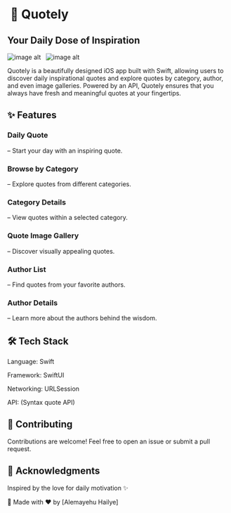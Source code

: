 # &nbsp;📜 Quotely 
## Your Daily Dose of Inspiration
![image alt](https://github.com/Alemcode0/api-Quotely-Alemcode0/blob/student/QuotelyApp1.png)   &nbsp;     ![image alt](https://github.com/Alemcode0/api-Quotely-Alemcode0/blob/student/QuotelyApp2.png)

Quotely is a beautifully designed iOS app built with Swift, allowing users to discover daily inspirational quotes and explore quotes by category, author, and even image galleries. Powered by an API, Quotely ensures that you always have fresh and meaningful quotes at your fingertips.

## ✨ Features

### Daily Quote 
– Start your day with an inspiring quote.

### Browse by Category 
– Explore quotes from different categories.

### Category Details 
– View quotes within a selected category.

### Quote Image Gallery 
– Discover visually appealing quotes.

### Author List 
– Find quotes from your favorite authors.

### Author Details 
– Learn more about the authors behind the wisdom.

## 🛠️ Tech Stack

Language: Swift

Framework: SwiftUI

Networking: URLSession 

API: (Syntax quote API)

## 🤝 Contributing

Contributions are welcome! Feel free to open an issue or submit a pull request.

## 🙌 Acknowledgments

Inspired by the love for daily motivation ✨

🚀 Made with ❤️ by [Alemayehu Hailye]


